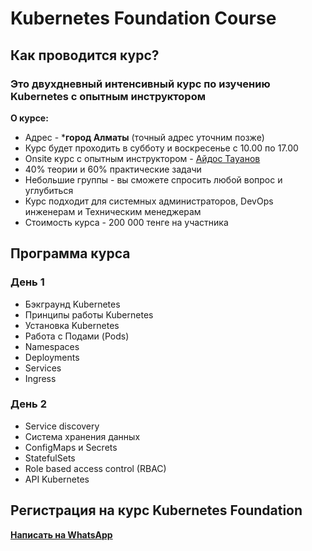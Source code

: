 # Kubernetes Foundation Course

## Как проводится курс?

### Это двухдневный интенсивный курс по изучению Kubernetes c опытным инструктором

**О курсе:**
- Адрес - ***город Алматы** (точный адрес уточним позже)
- Курс будет проходить в субботу и воскресенье с 10.00 по 17.00
- Onsite курс с опытным инструктором - [Айдос Тауанов](https://www.linkedin.com/in/altynbai/)
- 40% теории и 60% практические задачи
- Небольшие группы - вы сможете спросить любой вопрос и углубиться
- Курс подходит для системных администраторов, DevOps инженерам и Техническим менеджерам
- Стоимость курса - 200 000 тенге на участника

## Программа курса

### День 1
- Бэкграунд Kubernetes
- Принципы работы Kubernetes
- Установка Kubernetes
- Работа с Подами (Pods)
- Namespaces
- Deployments
- Services
- Ingress

### День 2
- Service discovery
- Система хранения данных
- ConfigMaps и Secrets
- StatefulSets
- Role based access control (RBAC)
- API Kubernetes

## Регистрация на курс Kubernetes Foundation
**[Написать на WhatsApp](https://wa.me/77019660091?text=Добрый%20день!%20Я%20хотел%20зарегистрироваться%20на%20курс%20Kubernetes)**
